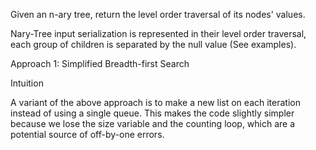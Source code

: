 Given an n-ary tree, return the level order traversal of its nodes' values.

Nary-Tree input serialization is represented in their level order traversal, each group of children is separated by the null value (See examples).

Approach 1: Simplified Breadth-first Search

Intuition

A variant of the above approach is to make a new list on each iteration instead of using a single queue. This makes the code slightly simpler because we lose the size variable and the counting loop, which are a potential source of off-by-one errors.